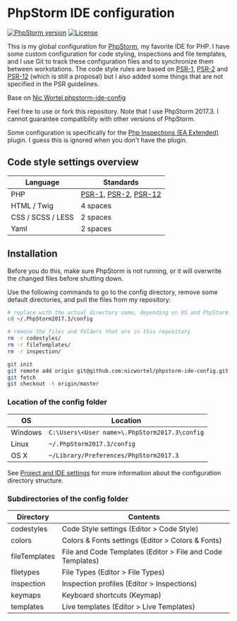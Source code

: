 # PhpStorm IDE configuration

[![PhpStorm version](https://img.shields.io/badge/PhpStorm-2017.3-brightgreen.svg)](https://www.jetbrains.com/phpstorm/)
[![License](https://img.shields.io/github/license/ph-il/phpstorm-config.svg)](https://github.com/ph-il/phpstorm-config/blob/master/LICENSE)

This is my global configuration for [PhpStorm](https://www.jetbrains.com/phpstorm/), my favorite IDE for PHP. I have some custom configuration for code styling, inspections and file templates, and I use
Git to track these configuration files and to synchronize them between workstations. The code style rules are based on [PSR-1](https://www.php-fig.org/psr/psr-1/), [PSR-2](https://www.php-fig.org/psr/psr-2/) and [PSR-12](https://github.com/php-fig/fig-standards/blob/master/proposed/extended-coding-style-guide.md) (which is still a proposal) but I also added some things that are not specified in the PSR guidelines.

Base on [Nic Wortel phpstorm-ide-config](https://github.com/nicwortel/phpstorm-ide-config)

Feel free to use or fork this repository. Note that I use PhpStorm 2017.3. I cannot guarantee compatibility with other versions of PhpStorm.

Some configuration is specifically for the [Php Inspections (EA Extended)](https://github.com/kalessil/phpinspectionsea) plugin. I guess this is ignored when you don't have the plugin.

## Code style settings overview

Language          | Standards
------------------|---------
PHP               | [PSR-1](https://www.php-fig.org/psr/psr-1/), [PSR-2](http://www.php-fig.org/psr/psr-2/), [PSR-12](https://github.com/php-fig/fig-standards/blob/master/proposed/extended-coding-style-guide.md)
HTML / Twig       | 4 spaces
CSS / SCSS / LESS | 2 spaces
Yaml              | 2 spaces

## Installation

Before you do this, make sure PhpStorm is not running, or it will overwrite the changed files before shutting down.

Use the following commands to go to the config directory, remove some default directories, and pull the files from my repository:

```bash
# replace with the actual directory name, depending on OS and PhpStorm version (see below).
cd ~/.PhpStorm2017.3/config

# remove the files and folders that are in this repository
rm -r codestyles/
rm -r fileTemplates/
rm -r inspection/

git init
git remote add origin git@github.com:nicwortel/phpstorm-ide-config.git
git fetch
git checkout -t origin/master
```

### Location of the config folder

OS | Location
---|---------
Windows | `C:\Users\<User name>\.PhpStorm2017.3\config`
Linux | `~/.PhpStorm2017.3/config`
OS X | `~/Library/Preferences/PhpStorm2017.3`

See [Project and IDE settings](https://www.jetbrains.com/phpstorm/help/project-and-ide-settings.html#d739736e149) for more information about the configuration directory structure.

### Subdirectories of the config folder

Directory | Contents
----------|---------
codestyles | Code Style settings (Editor > Code Style)
colors | Colors & Fonts settings (Editor > Colors & Fonts)
fileTemplates | File and Code Templates (Editor > File and Code Templates)
filetypes | File Types (Editor > File Types)
inspection | Inspection profiles (Editor > Inspections)
keymaps | Keyboard shortcuts (Keymap)
templates | Live templates (Editor > Live Templates)
